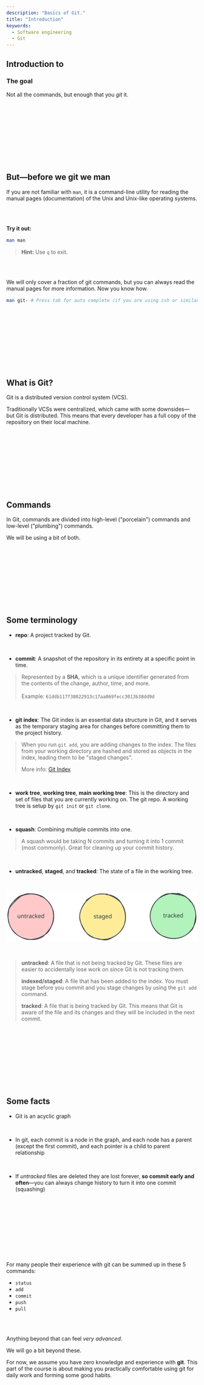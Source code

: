 ```yaml
---
description: "Basics of Git."
title: "Introduction"
keywords:
  - Software engineering
  - Git
---
```


## Introduction to <i class="fab fa-git"></i>

### The goal

Not all the commands, but enough that you _git_ it.

</br>
</br>
</br>
</br>
</br>
</br>
</br>
</br>
</br>

## But—before we git we man

If you are not familiar with `man`, it is a command-line utility for reading the manual pages (documentation) of the Unix and Unix-like operating systems.

</br>
</br>

**Try it out:**

```bash
man man
```

> **Hint:** Use `q` to exit.

</br>
</br>

We will only cover a fraction of git commands, but you can always read the manual pages for more information. Now you know how.

```bash
man git- # Press tab for auto complete (if you are using zsh or similar)
```

</br>
</br>
</br>
</br>
</br>
</br>
</br>
</br>
</br>

## What is Git?

Git is a distributed version control system (VCS).

Traditionally VCSs were centralized, which came with some downsides—but Git is distributed. This means that every developer has a full copy of the repository on their local machine.

</br>
</br>
</br>
</br>
</br>
</br>
</br>
</br>
</br>

## Commands

In Git, commands are divided into high-level ("porcelain") commands and low-level ("plumbing") commands.

We will be using a bit of both.

</br>
</br>
</br>
</br>
</br>
</br>
</br>
</br>
</br>

## Some terminology

- **repo**: A project tracked by Git.

</br>

- **commit**: A snapshot of the repository in its entirety at a specific point in time.

> Represented by a **SHA**, which is a unique identifier generated from the contents of the change, author, time, and more.
> </br>
> </br>
> Example: `61ddb117f38022913c17aa069fecc3013b38dd9d`

</br>

- **git index**: The Git index is an essential data structure in Git, and it serves as the temporary staging area for changes before committing them to the project history.

> When you run `git add`, you are adding changes to the index. The files from your working directory are hashed and stored as objects in the index, leading them to be "staged changes".
>
> More info: [Git Index](https://graphite.dev/guides/git-index)

</br>

- **work tree**, **working tree**, **main working tree**: This is the directory and set of files that you are currently working on. The git repo. A working tree is setup by `git init` or `git clone`.

</br>

- **squash**: Combining multiple commits into one.

> A squash would be taking N commits and turning it into 1 commit (most commonly). Great for cleaning up your commit history.

</br>

- **untracked**, **staged**, and **tracked**: The state of a file in the working tree.

</br>

![Git states](../../images/lessons/git/untracked-staged-tracked.svg)

</br>

> **untracked**: A file that is not being tracked by Git. These files are easier to accidentally lose work on since Git is not tracking them.
> 
> **indexed/staged**: A file that has been added to the index. You must stage before you commit and you stage changes by using the `git add` command.
> 
> **tracked**: A file that is being tracked by Git. This means that Git is aware of the file and its changes and they will be included in the next commit.

</br>
</br>
</br>
</br>
</br>
</br>
</br>
</br>
</br>

## Some facts

- Git is an acyclic graph

</br>

- In git, each commit is a node in the graph, and each node has a parent (except the first commit), and each pointer is a child to parent relationship

</br>

- If *untracked* files are deleted they are lost forever, **so commit early and often**—you can always change history to turn it into one commit (squashing)

</br>
</br>
</br>
</br>
</br>
</br>
</br>
</br>
</br>

For many people their experience with git can be summed up in these 5 commands:

* `status`
* `add`
* `commit`
* `push`
* `pull`

</br>
</br>

Anything beyond that can feel _very advanced_.

We will go a bit beyond these.

For now, we assume you have zero knowledge and experience with **git**. This part of the course is about making you practically comfortable using git for daily work and forming some good habits.

</br>
</br>
